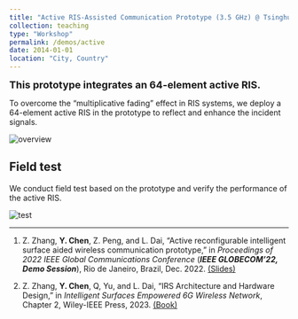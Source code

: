 ```yaml
---
title: "Active RIS-Assisted Communication Prototype (3.5 GHz) @ Tsinghua"
collection: teaching
type: "Workshop"
permalink: /demos/active
date: 2014-01-01
location: "City, Country"
---
```


<font size = 4><b>This prototype integrates an 64-element active RIS.</b></font>

<p></p>

To overcome the “multiplicative fading” effect in RIS systems, we deploy a 64-element active RIS in the prototype to reflect and enhance the incident signals.

![overview](https://hericenes.github.io/yuhaochen.github.io/images/active-proto.png)

## Field test

We conduct field test based on the prototype and verify the performance of the active RIS.

![test](https://hericenes.github.io/yuhaochen.github.io/images/test-scenario.png)

----

1. Z. Zhang, **Y. Chen**, Z. Peng, and L. Dai, “Active reconfigurable intelligent surface aided wireless communication prototype,” in *Proceedings of 2022 IEEE Global Communications Conference* (<b><i>IEEE GLOBECOM’22, Demo Session</i></b>), Rio de Janeiro, Brazil, Dec. 2022. [(Slides)](https://hericenes.github.io/yuhaochen.github.io/files/Active_reconfigurable_intelligent_surface_aided_wireless_communication_prototype.pdf)

2. Z. Zhang, **Y. Chen**, Q, Yu, and L. Dai, “IRS Architecture and Hardware Design,” in *Intelligent Surfaces Empowered 6G Wireless Network*, Chapter 2, Wiley-IEEE Press, 2023. [(Book)](https://www.wiley.com/en-ie/Intelligent+Surfaces+Empowered+6G+Wireless+Network-p-9781119913092) 
